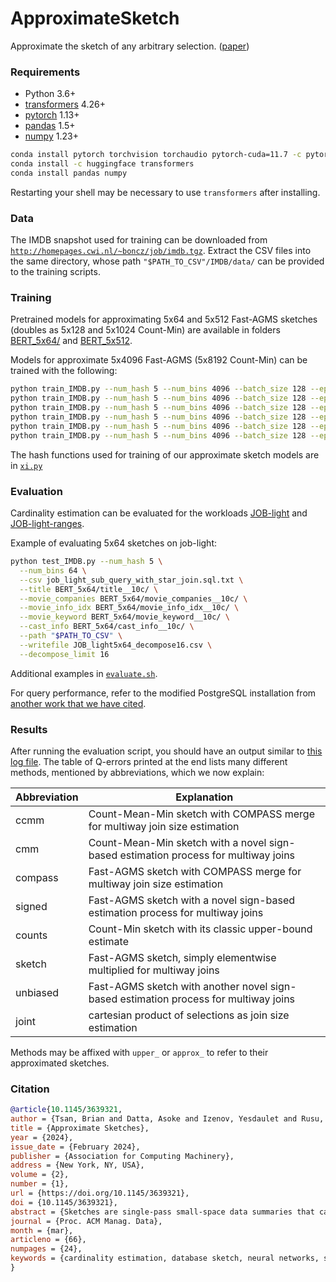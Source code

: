 # ApproximateSketch

Approximate the sketch of any arbitrary selection. ([paper](https://doi.org/10.1145/3639321))

### Requirements

- Python 3.6+
- [transformers](https://huggingface.co/docs/transformers) 4.26+
- [pytorch](https://pytorch.org/get-started/locally/) 1.13+
- [pandas](https://pandas.pydata.org/docs/getting_started/) 1.5+
- [numpy](https://numpy.org/install) 1.23+

``` bash
conda install pytorch torchvision torchaudio pytorch-cuda=11.7 -c pytorch -c nvidia
conda install -c huggingface transformers
conda install pandas numpy
```
Restarting your shell may be necessary to use `transformers` after installing.

### Data

The IMDB snapshot used for training can be downloaded from [`http://homepages.cwi.nl/~boncz/job/imdb.tgz`](http://homepages.cwi.nl/~boncz/job/imdb.tgz).
Extract the CSV files into the same directory, whose path `"$PATH_TO_CSV"/IMDB/data/` can be provided to the training scripts.

### Training

Pretrained models for approximating 5x64 and 5x512 Fast-AGMS sketches (doubles as 5x128 and 5x1024 Count-Min) are available in folders [BERT_5x64/](./BERT_5x64) and [BERT_5x512](./BERT_5x512).

Models for approximate 5x4096 Fast-AGMS (5x8192 Count-Min) can be trained with the following:

``` bash
python train_IMDB.py --num_hash 5 --num_bins 4096 --batch_size 128 --epochs 1 --save BERT_5x4096/ --path "$PATH_TO_CSV" --title
python train_IMDB.py --num_hash 5 --num_bins 4096 --batch_size 128 --epochs 1 --save BERT_5x4096/ --path "$PATH_TO_CSV" --movie_companies
python train_IMDB.py --num_hash 5 --num_bins 4096 --batch_size 128 --epochs 1 --save BERT_5x4096/ --path "$PATH_TO_CSV" --movie_info_idx
python train_IMDB.py --num_hash 5 --num_bins 4096 --batch_size 128 --epochs 1 --save BERT_5x4096/ --path "$PATH_TO_CSV" --movie_keyword
python train_IMDB.py --num_hash 5 --num_bins 4096 --batch_size 128 --epochs 1 --save BERT_5x4096/ --path "$PATH_TO_CSV" --movie_info
python train_IMDB.py --num_hash 5 --num_bins 4096 --batch_size 128 --epochs 1 --save BERT_5x4096/ --path "$PATH_TO_CSV" --cast_info
```

The hash functions used for training of our approximate sketch models are in [`xi.py`](./xi.py)

### Evaluation

Cardinality estimation can be evaluated for the workloads [JOB-light](./job_light_sub_query_with_star_join.sql.txt) and [JOB-light-ranges](./job_light_ranges_subqueries.sql.txt).

Example of evaluating 5x64 sketches on job-light:
``` bash
python test_IMDB.py --num_hash 5 \
  --num_bins 64 \
  --csv job_light_sub_query_with_star_join.sql.txt \
  --title BERT_5x64/title__10c/ \
  --movie_companies BERT_5x64/movie_companies__10c/ \
  --movie_info_idx BERT_5x64/movie_info_idx__10c/ \
  --movie_keyword BERT_5x64/movie_keyword__10c/ \
  --cast_info BERT_5x64/cast_info__10c/ \
  --path "$PATH_TO_CSV" \
  --writefile JOB_light5x64_decompose16.csv \
  --decompose_limit 16
```
Additional examples in [`evaluate.sh`](./evaluate.sh).

For query performance, refer to the modified PostgreSQL installation from [another work that we have cited](https://github.com/Nathaniel-Han/End-to-End-CardEst-Benchmark).

### Results
After running the evaluation script, you should have an output similar to [this log file](./JOB_light_5x4096_decompose16.log).
The table of Q-errors printed at the end lists many different methods, mentioned by abbreviations, which we now explain:

| Abbreviation | Explanation |
| --- | --- |
| ccmm | Count-Mean-Min sketch with COMPASS merge for multiway join size estimation |
| cmm | Count-Mean-Min sketch with a novel sign-based estimation process for multiway joins|
| compass | Fast-AGMS sketch with COMPASS merge for multiway join size estimation |
| signed | Fast-AGMS sketch with a novel sign-based estimation process for multiway joins|
| counts | Count-Min sketch with its classic upper-bound estimate|
| sketch | Fast-AGMS sketch, simply elementwise multiplied for multiway joins|
| unbiased | Fast-AGMS sketch with another novel sign-based estimation process for multiway joins|
| joint | cartesian product of selections as join size estimation|

Methods may be affixed with `upper_` or `approx_` to refer to their approximated sketches.

### Citation

``` bibtex
@article{10.1145/3639321,
author = {Tsan, Brian and Datta, Asoke and Izenov, Yesdaulet and Rusu, Florin},
title = {Approximate Sketches},
year = {2024},
issue_date = {February 2024},
publisher = {Association for Computing Machinery},
address = {New York, NY, USA},
volume = {2},
number = {1},
url = {https://doi.org/10.1145/3639321},
doi = {10.1145/3639321},
abstract = {Sketches are single-pass small-space data summaries that can quickly estimate the cardinality of join queries. However, sketches are not directly applicable to join queries with dynamic filter conditions --- where arbitrary selection predicate(s) are applied --- since a sketch is limited to a fixed selection. While multiple sketches for various selections can be used in combination, they each incur individual storage and maintenance costs. Alternatively, exact sketches can be built during runtime for every selection. To make this process scale, a high-degree of parallelism --- available in hardware accelerators such as GPUs --- is required. Therefore, sketch usage for cardinality estimation in query optimization is limited. Following recent work that applies transformers to cardinality estimation, we design a novel learning-based method to approximate the sketch of any arbitrary selection, enabling sketches for join queries with filter conditions. We train a transformer on each table to estimate the sketch of any subset of the table, i.e., any arbitrary selection. Transformers achieve this by learning the joint distribution amongst table attributes, which is equivalent to a multidimensional sketch. Subsequently, transformers can approximate any sketch, enabling sketches for join cardinality estimation. In turn, estimating joins via approximate sketches allows tables to be modeled individually and thus scales linearly with the number of tables. We evaluate the accuracy and efficacy of approximate sketches on queries with selection predicates consisting of conjunctions of point and range conditions. Approximate sketches achieve similar accuracy to exact sketches with at least one order of magnitude less overhead.},
journal = {Proc. ACM Manag. Data},
month = {mar},
articleno = {66},
numpages = {24},
keywords = {cardinality estimation, database sketch, neural networks, synopsis}
}
```
